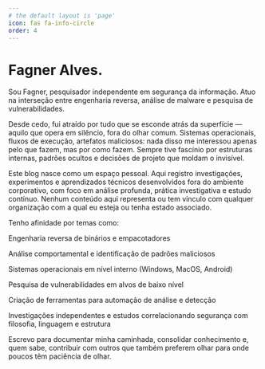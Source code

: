 ```yaml
---
# the default layout is 'page'
icon: fas fa-info-circle
order: 4
---
```


# Fagner Alves.

Sou Fagner, pesquisador independente em segurança da informação. Atuo na interseção entre engenharia reversa, análise de malware e pesquisa de vulnerabilidades.

Desde cedo, fui atraído por tudo que se esconde atrás da superfície — aquilo que opera em silêncio, fora do olhar comum. Sistemas operacionais, fluxos de execução, artefatos maliciosos: nada disso me interessou apenas pelo que fazem, mas por como fazem. Sempre tive fascínio por estruturas internas, padrões ocultos e decisões de projeto que moldam o invisível.

Este blog nasce como um espaço pessoal. Aqui registro investigações, experimentos e aprendizados técnicos desenvolvidos fora do ambiente corporativo, com foco em análise profunda, prática investigativa e estudo contínuo. Nenhum conteúdo aqui representa ou tem vínculo com qualquer organização com a qual eu esteja ou tenha estado associado.

Tenho afinidade por temas como:

Engenharia reversa de binários e empacotadores

Análise comportamental e identificação de padrões maliciosos

Sistemas operacionais em nível interno (Windows, MacOS, Android)

Pesquisa de vulnerabilidades em alvos de baixo nível

Criação de ferramentas para automação de análise e detecção

Investigações independentes e estudos correlacionando segurança com filosofia, linguagem e estrutura

Escrevo para documentar minha caminhada, consolidar conhecimento e, quem sabe, contribuir com outros que também preferem olhar para onde poucos têm paciência de olhar.